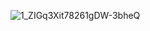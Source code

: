 ![1_ZIGq3Xit78261gDW-3bheQ](https://github.com/user-attachments/assets/b0a18a11-25b6-440a-86d5-b8f062f9856f)
